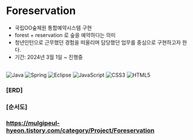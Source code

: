 # Foreservation
- 국립OO숲체원 통합예약시스템 구현
- forest + reservation 로 숲을 예약하다는 의미
- 청년인턴으로 근무했던 경험을 떠올리며 담당했던 업무를 중심으로 구현하고자 한다.
- 기간: 2024년 3월 1일 ~ 진행중
<br/><br/>

![Java](https://img.shields.io/badge/java-%23ED8B00.svg?style=for-the-badge&logo=openjdk&logoColor=white) ![Spring](https://img.shields.io/badge/spring-%236DB33F.svg?style=for-the-badge&logo=spring&logoColor=white) 
![Eclipse](https://img.shields.io/badge/Eclipse-FE7A16.svg?style=for-the-badge&logo=Eclipse&logoColor=white) ![JavaScript](https://img.shields.io/badge/javascript-%23323330.svg?style=for-the-badge&logo=javascript&logoColor=%23F7DF1E) ![CSS3](https://img.shields.io/badge/css3-%231572B6.svg?style=for-the-badge&logo=css3&logoColor=white) ![HTML5](https://img.shields.io/badge/html5-%23E34F26.svg?style=for-the-badge&logo=html5&logoColor=white)

### [ERD]
### [순서도]
### https://mulgipeul-hyeon.tistory.com/category/Project/Foreservation

